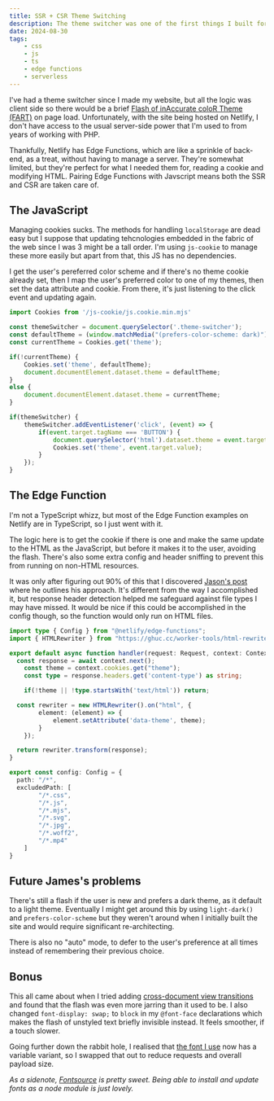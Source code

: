 ```yaml
---
title: SSR + CSR Theme Switching
description: The theme switcher was one of the first things I built for my site but it had an annoying flaw.
date: 2024-08-30
tags:
    - css
    - js
    - ts
    - edge functions
    - serverless
---
```


I've had a theme switcher since I made my website, but all the logic was client side so there would be a brief [Flash of inAccurate coloR Theme (FART)](https://css-tricks.com/flash-of-inaccurate-color-theme-fart/) on page load. Unfortunately, with the site being hosted on Netlify, I don't have access to the usual server-side power that I'm used to from years of working with PHP.

Thankfully, Netlify has Edge Functions, which are like a sprinkle of back-end, as a treat, without having to manage a server. They're somewhat limited, but they're perfect for what I needed them for, reading a cookie and modifying HTML. Pairing Edge Functions with Javscript means both the SSR and CSR are taken care of.

## The JavaScript
Managing cookies sucks. The methods for handling `localStorage` are dead easy but I suppose that updating tehcnologies embedded in the fabric of the web since I was 3 might be a tall order. I'm using `js-cookie` to manage these more easily but apart from that, this JS has no dependencies.

I get the user's pereferred color scheme and if there's no theme cookie already set, then I map the user's preferred color to one of my themes, then set the data attribute and cookie. From there, it's just listening to the click event and updating again.

```javascript
import Cookies from '/js-cookie/js.cookie.min.mjs'

const themeSwitcher = document.querySelector('.theme-switcher');
const defaultTheme = (window.matchMedia("(prefers-color-scheme: dark)").matches ? 'holodeck' : 'light');
const currentTheme = Cookies.get('theme');

if(!currentTheme) {
	Cookies.set('theme', defaultTheme);
	document.documentElement.dataset.theme = defaultTheme;
}
else {
	document.documentElement.dataset.theme = currentTheme;
}

if(themeSwitcher) {
	themeSwitcher.addEventListener('click', (event) => {
		if(event.target.tagName === 'BUTTON') {
			document.querySelector('html').dataset.theme = event.target.value;
			Cookies.set('theme', event.target.value);
		}
	});
}
```

## The Edge Function
I'm not a TypeScript whizz, but most of the Edge Function examples on Netlify are in TypeScript, so I just went with it.

The logic here is to get the cookie if there is one and make the same update to the HTML as the JavaScript, but before it makes it to the user, avoiding the flash. There's also some extra config and header sniffing to prevent this from running on non-HTML resources.

It was only after figuring out 90% of this that I discovered [Jason's post](https://www.learnwithjason.dev/blog/css-color-theme-switcher-no-flash/) where he outlines his approach. It's different from the way I accomplished it, but response header detection helped me safeguard against file types I may have missed. It would be nice if this could be accomplished in the config though, so the function would only run on HTML files.


```typescript
import type { Config } from "@netlify/edge-functions";
import { HTMLRewriter } from "https://ghuc.cc/worker-tools/html-rewriter/index.ts";

export default async function handler(request: Request, context: Context) {
  const response = await context.next();
	const theme = context.cookies.get("theme");
	const type = response.headers.get('content-type') as string;

	if(!theme || !type.startsWith('text/html')) return;

  const rewriter = new HTMLRewriter().on("html", {
		element: (element) => {
			element.setAttribute('data-theme', theme);
		}
	});

  return rewriter.transform(response);
}

export const config: Config = {
  path: "/*",
  excludedPath: [
		"/*.css",
		"/*.js",
		"/*.mjs",
		"/*.svg",
		"/*.jpg",
		"/*.woff2",
		"/*.mp4"
	]
}

```
## Future James's problems
There's still a flash if the user is new and prefers a dark theme, as it default to a light theme. Eventually I might get around this by using `light-dark()` and `prefers-color-scheme` but they weren't around when I initially built the site and would require significant re-architecting.

There is also no "auto" mode, to defer to the user's preference at all times instead of remembering their previous choice.

## Bonus
This all came about when I tried adding [cross-document view transitions](https://developer.chrome.com/docs/web-platform/view-transitions#cross-document_view_transitions) and found that the flash was even more jarring than it used to be. I also changed `font-display: swap;` to `block` in my `@font-face` declarations which makes the flash of unstyled text briefly invisible instead. It feels smoother, if a touch slower.

Going further down the rabbit hole, I realised that [the font I use](https://fontsource.org/fonts/overpass) now has a variable variant, so I swapped that out to reduce requests and overall payload size.

*As a sidenote, [Fontsource](https://fontsource.org) is pretty sweet. Being able to install and update fonts as a node module is just lovely.*
